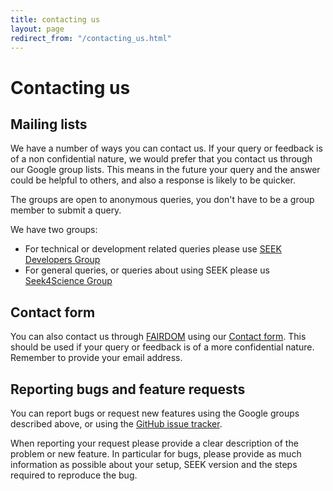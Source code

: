 ```yaml
---
title: contacting us
layout: page
redirect_from: "/contacting_us.html"
---
```


# Contacting us

## Mailing lists

We have a number of ways you can contact us. If your query or feedback is of a non confidential nature, we would prefer that you
contact us through our Google group lists. This means in the future your query and the answer could be helpful to others, and also a response is likely to be quicker.

The groups are open to anonymous queries, you don't have to be a group member to submit a query.

We have two groups:

* For technical or development related queries please use [SEEK Developers Group](http://groups.google.com/group/seek-developers)
* For general queries, or queries about using SEEK please us [Seek4Science Group](http://groups.google.com/group/seek4science)


## Contact form

You can also contact us through [FAIRDOM](http://fair-dom.org) using our [Contact form](http://fair-dom.org/contact).
This should be used if your query or feedback is of a more confidential nature. Remember to provide your email address.


## Reporting bugs and feature requests

You can report bugs or request new features using the Google groups described above, or using the [GitHub issue tracker](https://github.com/seek4science/seek/issues).

When reporting your request please provide a clear description of the problem or new feature. In particular for bugs,
please provide as much information as possible about your setup, SEEK version and the steps required to reproduce the bug.



